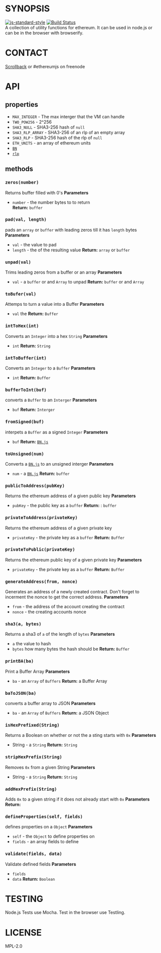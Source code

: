 # SYNOPSIS
[![js-standard-style](https://cdn.rawgit.com/feross/standard/master/badge.svg)](https://github.com/feross/standard)
 [![Build Status](https://travis-ci.org/ethereum/ethereumjs-util.svg)](https://travis-ci.org/ethereum/ethereumjs-util)  
A collection of utility functions for ethereum. It can be used in node.js or can be in the browser with browserify.

# CONTACT
 [Scrollback](https://scrollback.io/ethereumjs/all/all-messages) or #ethereumjs on freenode

# API
## properties
 - `MAX_INTEGER`  - The max interger that the VM can handle
 -  `TWO_POW256` - 2^256
 -  `SHA3_NULL` - SHA3-256 hash of `null`
 -  `SHA3_RLP_ARRAY` - SHA3-256 of an rlp of an empty array
 -  `SHA3_RLP` - SHA3-256 hash of the rlp of `null`
 -  `ETH_UNITS` - an array of ethereum units
 -  [`BN`](https://github.com/indutny/bn.js)
 -  [`rlp`](https://github.com/wanderer/rlp)

## methods 
### `zeros(number)`
Returns buffer filled with 0's
**Parameters** 
- `number` - the number bytes to to return  
**Return:** `buffer`

### `pad(val, length)`
pads an `array` or `buffer` with leading zeros till it has `length` bytes
**Parameters** 
- `val`  - the value to pad
- `length` - the of the resulting value
**Return:** `array` or `buffer`

### `unpad(val)`
Trims leading zeros from a buffer or an array
**Parameters** 
- `val` - a `buffer` or and `Array` to unpad
**Return:** `buffer` or and `Array`

### `toBufer(val)`
Attemps to turn a value into a Buffer
**Parameters** 
- `val` the 
**Return:** `Buffer`

### `intToHex(int)`
Converts an `Integer` into a hex `String`
**Parameters** 
- `int`
**Return:** `String`

### `intToBuffer(int)`
Converts an `Integer` to a `Buffer`
**Parameters** 
- `int`
**Return:** `Buffer`

### `bufferToInt(buf)`
converts a `Buffer` to an `Interger`
**Parameters** 
- `buf`
**Return:** `Interger`

### `fromSigned(buf)`
interpets a `Buffer` as a signed `Integer`
**Parameters** 
- `buf`
**Return:** [`BN.js`](https://github.com/indutny/bn.js)

### `toUnsigned(num)`
Converts a [`BN.js`](https://github.com/indutny/bn.js) to an unsigned interger 
**Parameters** 
- `num` - a [`BN.js`](https://github.com/indutny/bn.js)
**Return:** `buffer`

### `publicToAddress(pubKey)`
Returns the ethereum address of a given public key
**Parameters** 
- `pubKey` - the public key as a `buffer`
**Return:** : `buffer`

### `privateToAddress(privateKey)`
Returns the ethereum address of a given private key
- `privateKey` - the private key as a `buffer`
**Return:** `Buffer`

### `privateToPublic(privateKey)`
Returns the ethereum public key of a given private key
**Parameters** 
- `privateKey` - the private key as a `buffer`
**Return:** `Buffer`

### `generateAddress(from, nonce)` 
Generates an address of a newly created contract. Don't forget to incerment the nonce to get the correct address.
**Parameters** 
- `from` - the address of the account creating the contract
- `nonce` - the creating accounts nonce


### `sha3(a, bytes)`  
Returns a sha3 of `a` of the length of `bytes`
**Parameters** 
- `a` the value to hash
- `bytes` how many bytes the hash should be
**Return:** `Buffer`

### `printBA(ba)`
Print a Buffer Array
**Parameters** 
- `ba` - an `Array` of `Buffers`
**Return:** a Buffer Array

### `baToJSON(ba)`
converts a buffer array to JSON
**Parameters** 
- `ba` - an `Array` of `Buffers`
**Return:** a JSON Object

### `isHexPrefixed(String)`
Returns a Boolean on whether or not the a sting starts with `0x`
**Parameters** 
- String - a `String` 
**Return:** `String` 

### `stripHexPrefix(String)`
Removes `0x` from a given String
**Parameters** 
- String - a `String` 
**Return:** `String`

### `addHexPrefix(String)`
Adds `0x` to a given string if it does not already start with `0x`
**Parameters** 
**Return:** 

### `defineProperties(self, fields)`
defines properties on a `Object`
**Parameters** 
- `self` - the `Object` to define properties on
- `fields` - an array fields to define

### `validate(fields, data)`
Validate defined fields
**Parameters** 
- `fields`
- `data`
**Return:** `Boolean`

# TESTING
Node.js Tests use Mocha. Test in the browser use Testling.

# LICENSE
MPL-2.0

